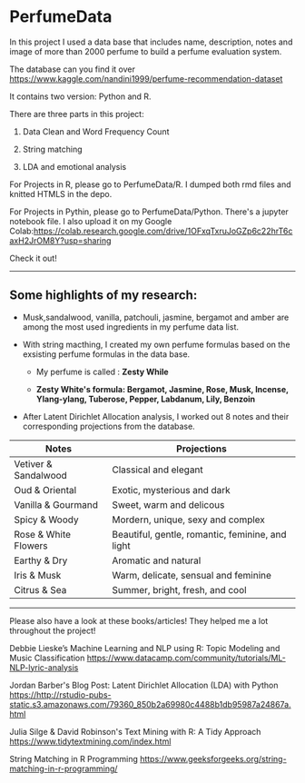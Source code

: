 # PerfumeData
In this project I used a data base that includes name, description, notes and image of more than 2000 perfume to build a perfume evaluation system. 

The database can you find it over <https://www.kaggle.com/nandini1999/perfume-recommendation-dataset>

It contains two version: Python and R.

There are three parts in this project:

1. Data Clean and Word Frequency Count

2. String matching 

3. LDA and emotional analysis

For Projects in R, please go to PerfumeData/R. I dumped both rmd files and knitted HTMLS in the depo. 

For Projects in Pythin, please go to PerfumeData/Python. There's a jupyter notebook file. I also upload it on my Google Colab:<https://colab.research.google.com/drive/1OFxqTxruJoGZp6c22hrT6caxH2JrOM8Y?usp=sharing> 

Check it out! 



------------------------------------------------------------
## Some highlights of my research: 

* Musk,sandalwood, vanilla, patchouli, jasmine, bergamot and amber are among the most used ingredients in my perfume data list. 

* With string macthing, I created my own perfume formulas based on the exsisting perfume formulas in the data base. 

  * My perfume is called : **Zesty While** 
  
   * **Zesty White's formula: Bergamot, Jasmine, Rose, Musk, Incense, Ylang-ylang, Tuberose, Pepper, Labdanum, Lily, Benzoin**
   
* After Latent Dirichlet Allocation analysis, I worked out 8 notes and their corresponding projections from the database. 

Notes	|Projections
------------- | -------------
Vetiver & Sandalwood |	Classical and elegant
Oud & Oriental |	Exotic, mysterious and dark
Vanilla & Gourmand |	Sweet, warm and delicous
Spicy & Woody |	Mordern, unique, sexy and complex
Rose & White Flowers | Beautiful, gentle, romantic, feminine, and light
Earthy & Dry | Aromatic and natural
Iris & Musk | Warm, delicate, sensual and feminine
Citrus & Sea | Summer, bright, fresh, and cool

--------------------------------------------------------------
Please also have a look at these books/articles! They helped me a lot throughout the project! 

Debbie Lieske’s Machine Learning and NLP using R: Topic Modeling and Music Classification
<https://www.datacamp.com/community/tutorials/ML-NLP-lyric-analysis>

Jordan Barber's Blog Post: Latent Dirichlet Allocation (LDA) with Python 
<https://http://rstudio-pubs-static.s3.amazonaws.com/79360_850b2a69980c4488b1db95987a24867a.html>

Julia Silge & David Robinson's Text Mining with R: A Tidy Approach 
<https://www.tidytextmining.com/index.html>

String Matching in R Programming 
<https://www.geeksforgeeks.org/string-matching-in-r-programming/>

